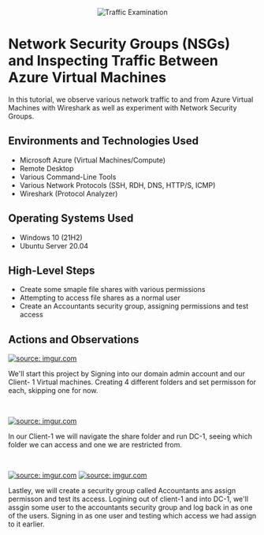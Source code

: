<p align="center">
<img src="https://i.imgur.com/Ua7udoS.png" alt="Traffic Examination"/>
</p>

<h1>Network Security Groups (NSGs) and Inspecting Traffic Between Azure Virtual Machines</h1>
In this tutorial, we observe various network traffic to and from Azure Virtual Machines with Wireshark as well as experiment with Network Security Groups. <br />

<h2>Environments and Technologies Used</h2>

- Microsoft Azure (Virtual Machines/Compute)
- Remote Desktop
- Various Command-Line Tools
- Various Network Protocols (SSH, RDH, DNS, HTTP/S, ICMP)
- Wireshark (Protocol Analyzer)

<h2>Operating Systems Used </h2>

- Windows 10 (21H2)
- Ubuntu Server 20.04

<h2>High-Level Steps</h2>

- Create some smaple file shares with various permissions 
- Attempting to access file shares as a normal user 
- Create an Accountants security group, assigning permissions and test access 
  

<h2>Actions and Observations</h2>

<p>
<a href="https://imgur.com/xmmnxRd"><img src="https://i.imgur.com/xmmnxRd.png" title="source: imgur.com" /></a>
</p>
<p>
We'll start this project by Signing into our domain admin account and our Client- 1 Virtual machines. Creating 4 different folders and set permisson for each, skipping one for now. 
</p>
<br />

<p>
<a href="https://imgur.com/3WbH4oh"><img src="https://i.imgur.com/3WbH4oh.png" title="source: imgur.com" /></a>
</p>
<p>
In our Client-1 we will navigate the share folder and run DC-1, seeing which folder we can access and one we are restricted from. 
</p>
<br />

<p>
<a href="https://imgur.com/nCfhwRH"><img src="https://i.imgur.com/nCfhwRH.png" title="source: imgur.com" /></a>
<a href="https://imgur.com/fsyLeuI"><img src="https://i.imgur.com/fsyLeuI.png" title="source: imgur.com" /></a>
</p>
<p>
Lastley, we will create a security group called Accountants ans assign permisson and test its access. Logining out of client-1 and into DC-1, we'll assgin some user to the accountants security group and log back in as one of the users. Signing in as one user and testing which access we had assign to it earlier. 
</p>
<br />
